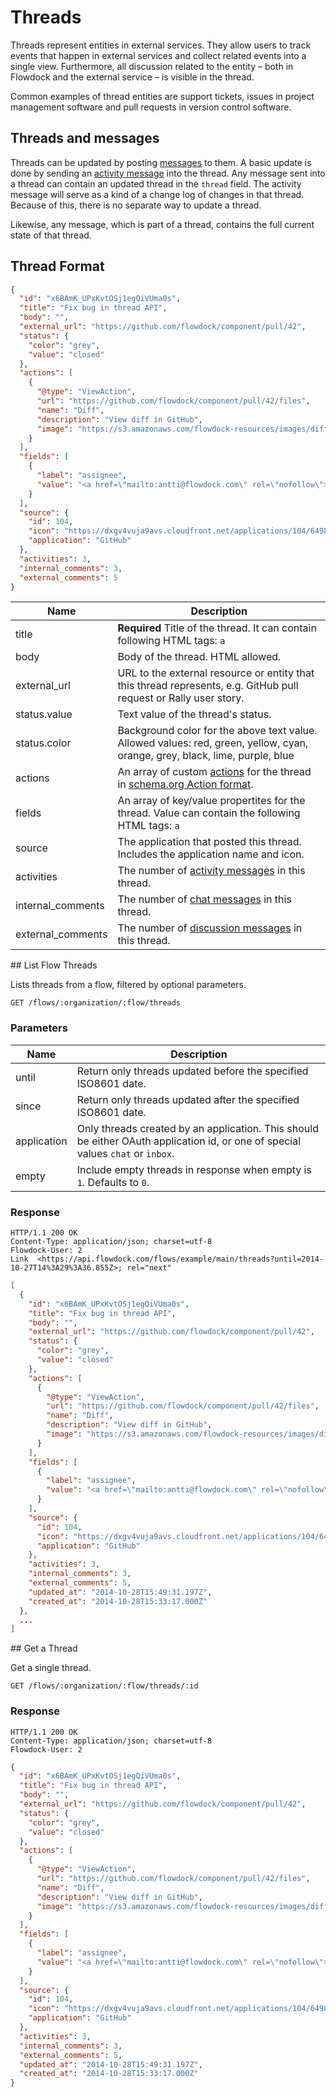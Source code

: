 # Threads

Threads represent entities in external services. They allow users to track events that happen in external services and collect related events into a single view. Furthermore, all discussion related to the entity – both in Flowdock and the external service – is visible in the thread.

Common examples of thread entities are support tickets, issues in project management software and pull requests in version control software.

## Threads and messages

Threads can be updated by posting [messages](messages) to them. A basic update is done by sending an [activity message](message-types#/activity) into the thread. Any message sent into a thread can contain an updated thread in the `thread` field. The activity message will serve as a kind of a change log of changes in that thread. Because of this, there is no separate way to update a thread.

Likewise, any message, which is part of a thread, contains the full current state of that thread.


## Thread Format

```json
{
  "id": "x6BAmK_UPxKvtOSj1egQiVUma0s",
  "title": "Fix bug in thread API",
  "body": "",
  "external_url": "https://github.com/flowdock/component/pull/42",
  "status": {
    "color": "grey",
    "value": "closed"
  },
  "actions": [
    {
      "@type": "ViewAction",
      "url": "https://github.com/flowdock/component/pull/42/files",
      "name": "Diff",
      "description": "View diff in GitHub",
      "image": "https://s3.amazonaws.com/flowdock-resources/images/diff.png"
    }
  ],
  "fields": [
    {
      "label": "assignee",
      "value": "<a href=\"mailto:antti@flowdock.com\" rel=\"nofollow\">Antti Pitkänen</a>"
    }
  ],
  "source": {
    "id": 104,
    "icon": "https://dxgv4vuja9avs.cloudfront.net/applications/104/64981f9198413209.png",
    "application": "GitHub"
  },
  "activities": 3,
  "internal_comments": 3,
  "external_comments": 5
}
```

| Name          | Description  |
| ------------- | ------------ |
| title | **Required** Title of the thread. It can contain following HTML tags: `a` |
| body | Body of the thread. HTML allowed. |
| external_url | URL to the external resource or entity that this thread represents, e.g. GitHub pull request or Rally user story. |
| status.value | Text value of the thread's status. |
| status.color | Background color for the above text value. Allowed values: red, green, yellow, cyan, orange, grey, black, lime, purple, blue |
| actions | An array of custom [actions](thread-actions) for the thread in [schema.org Action format](http://schema.org/Action). |
| fields | An array of key/value propertites for the thread. Value can contain the following HTML tags: `a` |
| source | The application that posted this thread. Includes the application name and icon. |
| activities | The number of [activity messages](message-types#/activity) in this thread. |
| internal_comments | The number of [chat messages](message-types#/message) in this thread. |
| external_comments | The number of [discussion messages](message-types#/discussion) in this thread. |


<div id="/list"></div>
## List Flow Threads

Lists threads from a flow, filtered by optional parameters.

```
GET /flows/:organization/:flow/threads
```

### Parameters

| Name          | Description  |
| ------------- | ------------ |
| until | Return only threads updated before the specified ISO8601 date. |
| since | Return only threads updated after the specified ISO8601 date. |
| application | Only threads created by an application. This should be either OAuth application id, or one of special values `chat` or `ìnbox`. |
| empty | Include empty threads in response when empty is `1`. Defaults to `0`. |


### Response

```
HTTP/1.1 200 OK
Content-Type: application/json; charset=utf-8
Flowdock-User: 2
Link  <https://api.flowdock.com/flows/example/main/threads?until=2014-10-27T14%3A29%3A36.855Z>; rel="next"
```

```json
[
  {
    "id": "x6BAmK_UPxKvtOSj1egQiVUma0s",
    "title": "Fix bug in thread API",
    "body": "",
    "external_url": "https://github.com/flowdock/component/pull/42",
    "status": {
      "color": "grey",
      "value": "closed"
    },
    "actions": [
      {
        "@type": "ViewAction",
        "url": "https://github.com/flowdock/component/pull/42/files",
        "name": "Diff",
        "description": "View diff in GitHub",
        "image": "https://s3.amazonaws.com/flowdock-resources/images/diff.png"
      }
    ],
    "fields": [
      {
        "label": "assignee",
        "value": "<a href=\"mailto:antti@flowdock.com\" rel=\"nofollow\">Antti Pitkänen</a>"
      }
    ],
    "source": {
      "id": 104,
      "icon": "https://dxgv4vuja9avs.cloudfront.net/applications/104/64981f9198413209.png",
      "application": "GitHub"
    },
    "activities": 3,
    "internal_comments": 3,
    "external_comments": 5,
    "updated_at": "2014-10-28T15:49:31.197Z",
    "created_at": "2014-10-28T15:33:17.000Z"
  },
  ...
]
```

<div id="/show"></div>
## Get a Thread

Get a single thread.

```
GET /flows/:organization/:flow/threads/:id
```

### Response

```
HTTP/1.1 200 OK
Content-Type: application/json; charset=utf-8
Flowdock-User: 2
```

```json
{
  "id": "x6BAmK_UPxKvtOSj1egQiVUma0s",
  "title": "Fix bug in thread API",
  "body": "",
  "external_url": "https://github.com/flowdock/component/pull/42",
  "status": {
    "color": "grey",
    "value": "closed"
  },
  "actions": [
    {
      "@type": "ViewAction",
      "url": "https://github.com/flowdock/component/pull/42/files",
      "name": "Diff",
      "description": "View diff in GitHub",
      "image": "https://s3.amazonaws.com/flowdock-resources/images/diff.png"
    }
  ],
  "fields": [
    {
      "label": "assignee",
      "value": "<a href=\"mailto:antti@flowdock.com\" rel=\"nofollow\">Antti Pitkänen</a>"
    }
  ],
  "source": {
    "id": 104,
    "icon": "https://dxgv4vuja9avs.cloudfront.net/applications/104/64981f9198413209.png",
    "application": "GitHub"
  },
  "activities": 3,
  "internal_comments": 3,
  "external_comments": 5,
  "updated_at": "2014-10-28T15:49:31.197Z",
  "created_at": "2014-10-28T15:33:17.000Z"
}
```